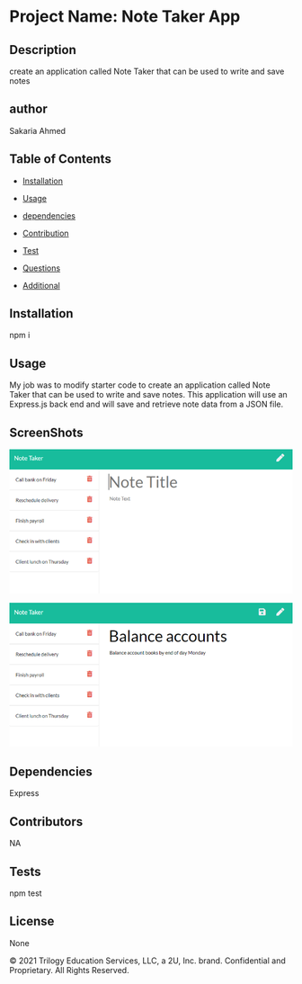 # Project Name: Note Taker App
 
  ## Description
   create an application called Note Taker that can be used to write and save notes

  ## author
  Sakaria Ahmed

  ## Table of Contents
  - [Installation](#installation)
  - [Usage](#usage)
  - [dependencies](#dependencies)
  - [Contribution](#contribution)
  - [Test](#tests)
  
  - [Questions](#Question)
  - [Additional](#additional)

  ## Installation
  npm i

  ## Usage

  My job was to modify starter code to create an application called Note Taker that can be used to write and save notes. This application will use an Express.js back end and will save and retrieve note data from a JSON file.




## ScreenShots



![Existing notes are listed in the left-hand column with empty fields on the right-hand side for the new note’s title and text.](./Assets/11-express-homework-demo-01.png)

![Note titled “Balance accounts” reads, “Balance account books by end of day Monday,” with other notes listed on the left.](./Assets/11-express-homework-demo-02.png)

  ## Dependencies
   Express

  ## Contributors
  NA
  ## Tests
  npm test
  ## License
  None
  

  






© 2021 Trilogy Education Services, LLC, a 2U, Inc. brand. Confidential and Proprietary. All Rights Reserved.
